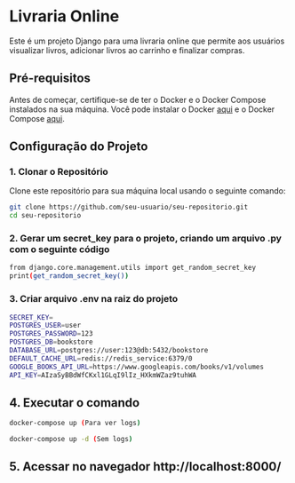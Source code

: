 # Livraria Online

Este é um projeto Django para uma livraria online que permite aos usuários visualizar livros, adicionar livros ao carrinho e finalizar compras.

## Pré-requisitos

Antes de começar, certifique-se de ter o Docker e o Docker Compose instalados na sua máquina. Você pode instalar o Docker [aqui](https://docs.docker.com/get-docker/) e o Docker Compose [aqui](https://docs.docker.com/compose/install/).

## Configuração do Projeto

### 1. Clonar o Repositório

Clone este repositório para sua máquina local usando o seguinte comando:

```bash
git clone https://github.com/seu-usuario/seu-repositorio.git
cd seu-repositorio
```
### 2. Gerar um secret_key para o projeto, criando um arquivo .py com o seguinte código

```bash
from django.core.management.utils import get_random_secret_key
print(get_random_secret_key())
```
### 3. Criar arquivo .env na raiz do projeto
```bash
SECRET_KEY=
POSTGRES_USER=user
POSTGRES_PASSWORD=123
POSTGRES_DB=bookstore
DATABASE_URL=postgres://user:123@db:5432/bookstore
DEFAULT_CACHE_URL=redis://redis_service:6379/0
GOOGLE_BOOKS_API_URL=https://www.googleapis.com/books/v1/volumes
API_KEY=AIzaSyBBdWfCKxl1GLqI9lIz_HXkmWZaz9tuhWA
```

## 4. Executar o comando
```bash
docker-compose up (Para ver logs)

docker-compose up -d (Sem logs)
```

## 5. Acessar no navegador http://localhost:8000/
